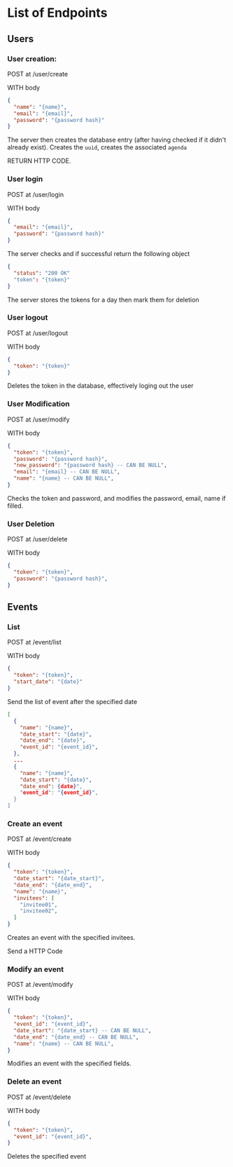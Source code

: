 # List of Endpoints
## Users
### User creation:
POST at /user/create 

WITH body
```json
{
  "name": "{name}",
  "email": "{email}",
  "password": "{password hash}"
}
```
The server then creates the database entry (after having checked if it didn't
already exist). Creates the `uuid`, creates the associated `agenda`

RETURN HTTP CODE.

### User login
POST at /user/login

WITH body
```json
{
  "email": "{email}",
  "password": "{password hash}"
}
```
The server checks and if successful return the following object
```json
{
  "status": "200 OK"
  "token": "{token}"
}
```
The server stores the tokens for a day then mark them for deletion

### User logout
POST at /user/logout

WITH body
```json
{
  "token": "{token}"
}
```
Deletes the token in the database, effectively loging out the user

### User Modification
POST at /user/modify

WITH body
```json
{
  "token": "{token}",
  "password": "{password hash}",
  "new_password": "{password hash} -- CAN BE NULL",
  "email": "{email} -- CAN BE NULL",
  "name": "{name} -- CAN BE NULL",
}
```
Checks the token and password, and modifies the password, email, name if filled.

### User Deletion
POST at /user/delete

WITH body
```json
{
  "token": "{token}",
  "password": "{password hash}",
}
```

## Events
### List 
POST at /event/list 

WITH body
```json
{
  "token": "{token}",
  "start_date": "{date}"
}
```
Send the list of event after the specified date 
```json
[
  {
    "name": "{name}",
    "date_start": "{date}",
    "date_end": "{date}",
    "event_id": "{event_id}",
  },
  ...
  {
    "name": "{name}",
    "date_start": "{date}",
    "date_end": {date}",
    "event_id": "{event_id}",
  }
]
```

### Create an event
POST at /event/create

WITH body
```json
{
  "token": "{token}",
  "date_start": "{date_start}",
  "date_end": "{date_end}",
  "name": "{name}",
  "invitees": [
    "invitee01",
    "invitee02",
  ]
}
```
Creates an event with the specified invitees. 

Send a HTTP Code 

### Modify an event
POST at /event/modify

WITH body
```json
{
  "token": "{token}",
  "event_id": "{event_id}",
  "date_start": "{date_start} -- CAN BE NULL",
  "date_end": "{date_end} -- CAN BE NULL",
  "name": "{name} -- CAN BE NULL",
}
```
Modifies an event with the specified fields.

### Delete an event
POST at /event/delete

WITH body 
```json
{
  "token": "{token}",
  "event_id": "{event_id}",
}
```
Deletes the specified event
